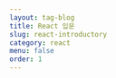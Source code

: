```yaml
---
layout: tag-blog
title: React 입문
slug: react-introductory
category: react
menu: false
order: 1
---
```

